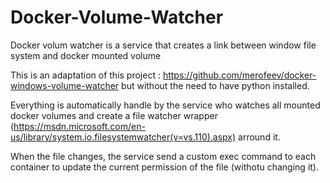 # Docker-Volume-Watcher
Docker volum watcher is a service that creates a link between window file system and docker mounted volume

This is an adaptation of this project : https://github.com/merofeev/docker-windows-volume-watcher but without the need to have python installed.

Everything is automatically handle by the service who watches all mounted docker volumes and create a file watcher wrapper (https://msdn.microsoft.com/en-us/library/system.io.filesystemwatcher(v=vs.110).aspx) arround it.

When the file changes, the service send a custom exec command to each container to update the current permission of the file (withotu changing it).
